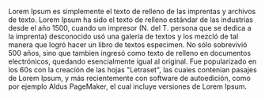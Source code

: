 Lorem Ipsum es simplemente el texto de relleno de las imprentas y archivos de texto. 
Lorem Ipsum ha sido el texto de relleno estándar de las industrias desde el año 1500, 
cuando un impresor (N. del T. persona que se dedica a la imprenta) desconocido usó una
galería de textos y los mezcló de tal manera que logró hacer un libro de textos especimen.
No sólo sobrevivió 500 años, sino que tambien ingresó como texto de relleno en documentos
electrónicos, quedando esencialmente igual al original. Fue popularizado en los 60s con
la creación de las hojas "Letraset", las cuales contenian pasajes de Lorem Ipsum, y más
recientemente con software de autoedición, como por ejemplo Aldus PageMaker, el cual 
incluye versiones de Lorem Ipsum.
    